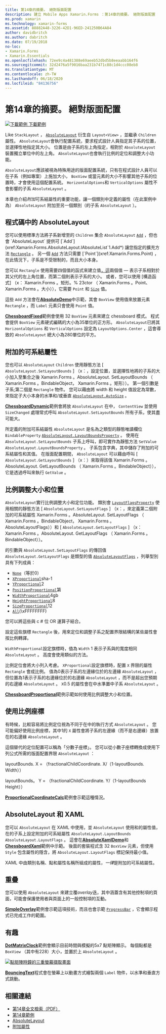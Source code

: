 ```yaml
---
title: 第14章的摘要。 絕對版面配置
description: 建立 Mobile Apps Xamarin.Forms ：第14章的摘要。 絕對版面配置
ms.prod: xamarin
ms.technology: xamarin-forms
ms.assetid: 88882A48-3226-42D1-96ED-241250B64A84
author: davidbritch
ms.author: dabritch
ms.date: 07/19/2018
no-loc:
- Xamarin.Forms
- Xamarin.Essentials
ms.openlocfilehash: 72ee9c4a481388e69aeeb52dbd5b8eeaabb164f6
ms.sourcegitcommit: 32d2476a5f9016baa231b7471c88c1d4ccc08eb8
ms.translationtype: MT
ms.contentlocale: zh-TW
ms.lasthandoff: 06/18/2020
ms.locfileid: "84136756"
---
```

# <a name="summary-of-chapter-14-absolute-layout"></a>第14章的摘要。 絕對版面配置

[![下載範例 ](~/media/shared/download.png) 下載範例](https://github.com/xamarin/xamarin-forms-book-samples/tree/master/Chapter14)

Like `StackLayout` ， [`AbsoluteLayout`](xref:Xamarin.Forms.AbsoluteLayout) 衍生自 `Layout<View>` ，並繼承 `Children` 屬性。 `AbsoluteLayout`會執行配置系統，要求程式設計人員指定其子系的位置，並選擇性地指定其大小。 位置是由子系的左上角指定，相對於 `AbsoluteLayout` 裝置獨立單位中的左上角。 `AbsoluteLayout`也會執行比例的定位和調整大小功能。

`AbsoluteLayout`應該被視為特殊用途的版面配置系統，只有在程式設計人員可以在子系（例如專案）上施加大小， `BoxView` 或當元素的大小不影響其他子系的位置時，才會使用這個配置系統。 `HorizontalOptions`和 `VerticalOptions` 屬性不會影響的子系 `AbsoluteLayout` 。

本章也介紹*附加*可系結屬性的重要功能，讓一個類別中定義的屬性（在此案例中為） `AbsoluteLayout` 附加至另一個類別（的子系 `AbsoluteLayout` ）。

## <a name="absolutelayout-in-code"></a>程式碼中的 AbsoluteLayout

您可以使用標準方法將子系新增至的 `Children` 集合 `AbsoluteLayout` [`Add`](xref:System.Collections.Generic.ICollection`1.Add*) ，但也會 `AbsoluteLayout` 提供可 [`Add`](xref:Xamarin.Forms.AbsoluteLayout.IAbsoluteList`1.Add*) 讓您指定的擴充方法 [`Rectangle`](xref:Xamarin.Forms.Rectangle) 。 另一個 [`Add`](xref:Xamarin.Forms.AbsoluteLayout.IAbsoluteList`1.Add*) 方法只需要 [`Point`](xref:Xamarin.Forms.Point) ，在此情況下，子系是不受限制的，而且大小本身。

您可以 `Rectangle` 使用需要四個值的函式來建立值[，這](xref:Xamarin.Forms.Rectangle.%23ctor(System.Double,System.Double,System.Double,System.Double))兩個值 &mdash; 表示子系相對於其父代的左上角位置，而第二個則表示子系的大小。 或者，您可以使用 [構造函式] （x： Xamarin.Forms 。矩形。% 23ctor （ Xamarin.Forms 。Point、 Xamarin.Forms 。大小）），它需要 `Point` 和 [`Size`](xref:Xamarin.Forms.Size) 值。

這些 `Add` 方法會在[**AbsoluteDemo**](https://github.com/xamarin/xamarin-forms-book-samples/tree/master/Chapter14/AbsoluteDemo)中示範，其會 `BoxView` 使用值來放置元素 `Rectangle` ，而 `Label` 元素只會使用 `Point` 值。

[**ChessboardFixed**](https://github.com/xamarin/xamarin-forms-book-samples/tree/master/Chapter14/ChessboardFixed)範例會使用 32 `BoxView` 元素來建立 chessboard 模式。 程式會提供 `BoxView` 元素硬式編碼的大小為35單位的正方形。 `AbsoluteLayout`已將其 `HorizontalOptions` 和 `VerticalOptions` 設定為 `LayoutOptions.Center` ，這會導致的 `AbsoluteLayout` 總大小為280單位的平方。

## <a name="attached-bindable-properties"></a>附加的可系結屬性

您也可以 `AbsoluteLayout` `Children` 使用靜態方法 [ `AbsoluteLayout.SetLayoutBounds` ] （x：，設定位置，並選擇性地將的子系的大小加入至集合之後 Xamarin.Forms 。AbsoluteLayout. SetLayoutBounds （ Xamarin.Forms 。BindableObject， Xamarin.Forms 。矩形））。 第一個引數是子系;第二個是 `Rectangle` 物件。 您可以藉由將 width 和 height 值設定為常數，來指定子大小本身的水準和/或垂直 [`AbsoluteLayout.AutoSize`](xref:Xamarin.Forms.AbsoluteLayout.AutoSize) 。

[**ChessboardDynamic**](https://github.com/xamarin/xamarin-forms-book-samples/tree/master/Chapter14/ChessboardDynamic)範例會將放 `AbsoluteLayout` 在中， `ContentView` 並使用 `SizeChanged` 處理常式呼叫 `AbsoluteLayout.SetLayoutBounds` 所有子系，使其盡可能大。  

所定義的附加可系結屬性 `AbsoluteLayout` 是名為之類型的靜態唯讀欄位 `BindableProperty` [`AbsoluteLayout.LayoutBoundsProperty`](xref:Xamarin.Forms.AbsoluteLayout.LayoutBoundsProperty) 。 使用在 `AbsoluteLayout.SetLayoutBounds` 子系上呼叫，即可實作為靜態方法 `SetValue` `AbsoluteLayout.LayoutBoundsProperty` 。 子系包含字典，其中儲存了附加的可系結屬性和其值。 在版面配置期間， `AbsoluteLayout` 可以藉由呼叫 [ `AbsoluteLayout.GetLayoutBounds` ] （x：）來取得該值 Xamarin.Forms 。AbsoluteLayout. GetLayoutBounds （ Xamarin.Forms 。BindableObject）），它是透過呼叫來執行 `GetValue` 。

## <a name="proportional-sizing-and-positioning"></a>比例調整大小和位置

`AbsoluteLayout`實行比例調整大小和定位功能。 類別會 [`LayoutFlagsProperty`](xref:Xamarin.Forms.AbsoluteLayout.LayoutFlagsProperty) 使用相關的靜態方法 [ `AbsoluteLayout.SetLayoutFlags` ] （x：，來定義第二個附加的可系結屬性 Xamarin.Forms 。AbsoluteLayout. SetLayoutFlags （ Xamarin.Forms 。BindableObject， Xamarin.Forms 。AbsoluteLayoutFlags））和 [ `AbsoluteLayout.GetLayoutFlags` ] （x： Xamarin.Forms 。AbsoluteLayout. GetLayoutFlags （ Xamarin.Forms 。BindableObject））。

的引數與 `AbsoluteLayout.SetLayoutFlags` 的傳回值 `AbsoluteLayout.GetLayoutFlags` 是類型的值 [`AbsoluteLayoutFlags`](xref:Xamarin.Forms.AbsoluteLayoutFlags) ，列舉型別具有下列成員：

- [`None`](xref:Xamarin.Forms.AbsoluteLayoutFlags.None)（等於0）
- [`XProportional`](xref:Xamarin.Forms.AbsoluteLayoutFlags.XProportional)sha-1
- [`YProportional`](xref:Xamarin.Forms.AbsoluteLayoutFlags.YProportional)2
- [`PositionProportional`](xref:Xamarin.Forms.AbsoluteLayoutFlags.PositionProportional)第
- [`WidthProportional`](xref:Xamarin.Forms.AbsoluteLayoutFlags.WidthProportional)4gb
- [`HeightProportional`](xref:Xamarin.Forms.AbsoluteLayoutFlags.HeightProportional)8
- [`SizeProportional`](xref:Xamarin.Forms.AbsoluteLayoutFlags.SizeProportional)12
- [`All`](xref:Xamarin.Forms.AbsoluteLayoutFlags.All)(\xFFFFFFFF)

您可以將這些與 c # 位 OR 運算子結合。

設定這些旗標 `Rectangle` 後，用來定位和調整子系之配置界限結構的某些屬性會按比例轉譯。

`WidthProportional`設定旗標時，值為 `Width` 1 表示子系與的寬度相同 `AbsoluteLayout` 。 高度會使用類似的方法。

比例定位會將大小列入考慮。 `XProportional`設定旗標時，配置 `X` 界限的屬性 `Rectangle` 會成比例。 值為0表示子系的左邊緣位於的左邊緣 `AbsoluteLayout` ，但位置為1表示子系的右邊緣位於的右邊緣 `AbsoluteLayout` ，而不是超出您預期的右邊緣 `AbsoluteLayout` 。 `X`0.5 的屬性會在中水準置中子系 `AbsoluteLayout` 。

[**ChessboardProportional**](https://github.com/xamarin/xamarin-forms-book-samples/tree/master/Chapter14/ChessboardProportional)範例示範如何使用比例調整大小和位置。

## <a name="working-with-proportional-coordinates"></a>使用比例座標

有時候，比較容易將比例定位視為不同于在中的執行方式 `AbsoluteLayout` 。 您可能偏好使用比例座標，其中1的 `X` 屬性會將子系的左邊緣（而不是右邊緣）放置在的右邊緣 `AbsoluteLayout` 。

這個替代的定位配置可以稱為「分數子座標」。 您可以從小數子座標轉換成使用下列公式所需的版面配置界限 `AbsoluteLayout` ：

layoutBounds. X = （fractionalChildCoordinate. X/（1-layoutBounds. Width））

layoutBounds。 Y = （fractionalChildCoordinate. Y/（1-layoutBounds Height））

[**ProportionalCoordinateCalc**](https://github.com/xamarin/xamarin-forms-book-samples/tree/master/Chapter14/PropCoordCalc)範例會示範這種情況。

## <a name="absolutelayout-and-xaml"></a>AbsoluteLayout 和 XAML

您可以 `AbsoluteLayout` 在 XAML 中使用，並 `AbsoluteLayout` 使用和的屬性值，在的子系上設定附加的可系結屬性 `AbsoluteLayout.LayoutBounds` `AbsoluteLayout.LayoutFlags` 。 這會在[**AbsoluteXamlDemo**](https://github.com/xamarin/xamarin-forms-book-samples/tree/master/Chapter14/AbsoluteXamlDemo)和[**ChessboardXaml**](https://github.com/xamarin/xamarin-forms-book-samples/tree/master/Chapter14/ChessboardXaml)範例中示範。 後面的套裝程式含 32 `BoxView` 元素，但使用 `Style` 包含屬性的隱含，將 `AbsoluteLayout.LayoutFlags` 標記保持最小值。

XAML 中由類別名稱、點和屬性名稱所組成的屬性，*一律*是附加的可系結屬性。

## <a name="overlays"></a>重疊

您可以使用 `AbsoluteLayout` 來建立覆*overlay*迭，其中涵蓋含有其他控制項的頁面，可能會保護使用者與頁面上的一般控制項的互動。

[**SimpleOverlay**](https://github.com/xamarin/xamarin-forms-book-samples/tree/master/Chapter14/SimpleOverlay)範例會示範這項技術，而且也會示範 [`ProgressBar`](xref:Xamarin.Forms.ProgressBar) ，它會顯示程式已完成工作的範圍。

## <a name="some-fun"></a>有趣

[**DotMatrixClock**](https://github.com/xamarin/xamarin-forms-book-samples/tree/master/Chapter14/DotMatrixClock)範例會顯示目前時間與模擬的5x7 點矩陣顯示。 每個點都是 `BoxView` （其中有228）大小，並置於上 `AbsoluteLayout` 。

[![點矩陣時鐘的三重螢幕擷取畫面](images/ch14fg08-small.png "點矩陣時鐘")](images/ch14fg08-large.png#lightbox "點矩陣時鐘")

[**BouncingText**](https://github.com/xamarin/xamarin-forms-book-samples/tree/master/Chapter14/BouncingText)程式會在螢幕上以動畫方式繪製兩個 `Label` 物件，以水準和垂直方式跳動。

## <a name="related-links"></a>相關連結

- [第14章全文檢索（PDF）](https://download.xamarin.com/developer/xamarin-forms-book/XamarinFormsBook-Ch14-Apr2016.pdf)
- [第14章範例](https://github.com/xamarin/xamarin-forms-book-samples/tree/master/Chapter14)
- [AbsoluteLayout](~/xamarin-forms/user-interface/layouts/absolute-layout.md)
- [附加屬性](~/xamarin-forms/xaml/attached-properties.md)
